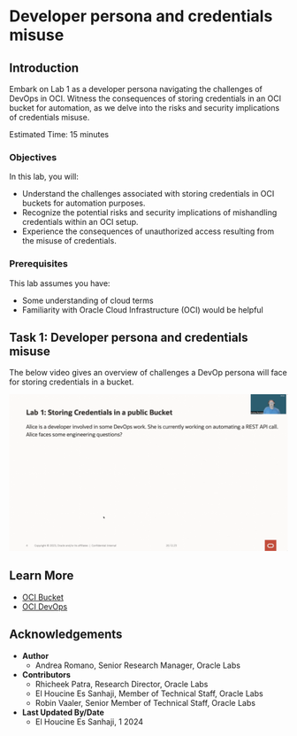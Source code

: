 # Developer persona and credentials misuse

## Introduction

Embark on Lab 1 as a developer persona navigating the challenges of DevOps in OCI. Witness the consequences of storing credentials in an OCI bucket for automation, as we delve into the risks and security implications of credentials misuse.

Estimated Time: 15 minutes

### Objectives

In this lab, you will:

* Understand the challenges associated with storing credentials in OCI buckets for automation purposes.
* Recognize the potential risks and security implications of mishandling credentials within an OCI setup.
* Experience the consequences of unauthorized access resulting from the misuse of credentials.

### Prerequisites

This lab assumes you have:

* Some understanding of cloud terms
* Familiarity with Oracle Cloud Infrastructure \(OCI) would be helpful

## Task 1: Developer persona and credentials misuse

The below video gives an overview of challenges a DevOp persona will face for storing credentials in a bucket.

   [
      ![Lab 1 video](../credentials-in-bucket/images/lab-1.png)
   ](../credentials-in-bucket/file/lab-1.mp4)

## Learn More

* [OCI Bucket](https://docs.oracle.com/en-us/iaas/Content/Object/Tasks/managingbuckets.htm)
* [OCI DevOps](https://www.oracle.com/devops/devops-service/)

## Acknowledgements

* **Author**
    * Andrea Romano, Senior Research Manager, Oracle Labs
* **Contributors**
    * Rhicheek Patra, Research Director, Oracle Labs
    * El Houcine Es Sanhaji, Member of Technical Staff, Oracle Labs
    * Robin Vaaler, Senior Member of Technical Staff,  Oracle Labs
* **Last Updated By/Date**
    * El Houcine Es Sanhaji, 1 2024
